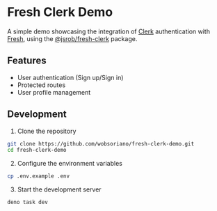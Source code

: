 # Fresh Clerk Demo

A simple demo showcasing the integration of [Clerk](https://clerk.com) authentication with [Fresh](https://fresh.deno.dev), using the [@jsrob/fresh-clerk](https://jsr.io/@jsrob/fresh-clerk) package.

## Features

- User authentication (Sign up/Sign in)
- Protected routes
- User profile management

## Development

1. Clone the repository

```bash
git clone https://github.com/wobsoriano/fresh-clerk-demo.git
cd fresh-clerk-demo
```

2. Configure the environment variables

```bash
cp .env.example .env
```

3. Start the development server

```bash
deno task dev
```


